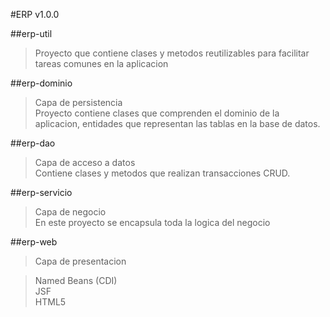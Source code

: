 
#ERP v1.0.0


##erp-util

>Proyecto que contiene clases y metodos reutilizables para facilitar tareas comunes en la aplicacion


##erp-dominio

>Capa de persistencia <br/>
>Proyecto contiene clases que comprenden el dominio de la aplicacion, entidades que representan las tablas en la base de datos.

##erp-dao

>Capa de acceso a datos <br/>
>Contiene clases y metodos que realizan transacciones CRUD.


##erp-servicio

>Capa de negocio <br/>
>En este proyecto se encapsula toda la logica del negocio


##erp-web

> Capa de presentacion
	
> Named Beans (CDI) <br/>
> JSF <br/>
> HTML5 <br/>